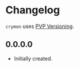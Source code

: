 # Changelog

`crymon` uses [PVP Versioning][1].

## 0.0.0.0

* Initially created.

[1]: https://pvp.haskell.org

